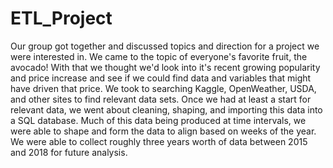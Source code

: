 # ETL_Project

Our group got together and discussed topics and direction for a project we were interested in. We came to the topic of everyone's favorite fruit, the avocado! With that we thought we'd look into it's recent growing popularity and price increase and see if we could find data and variables that might have driven that price. We took to searching Kaggle,  OpenWeather, USDA, and other sites to find relevant data sets. Once we had at least a start for relevant data, we went about cleaning, shaping, and importing this data into a SQL database. Much of this data being produced at time intervals, we were able to shape and form the data to align based on weeks of the year. We were able to collect roughly three years worth of data between 2015 and 2018 for future analysis.
